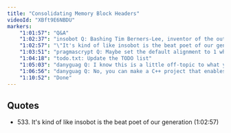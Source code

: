 ```yaml
---
title: "Consolidating Memory Block Headers"
videoId: "XBft9E6NBDU"
markers:
    "1:01:57": "Q&A"
    "1:02:37": "insobot Q: Bashing Tim Berners-Lee, inventor of the outer loop from 0 to freee everything?"
    "1:02:57": "\"It's kind of like insobot is the beat poet of our generation\" (!quote 533)"
    "1:03:51": "pragmascrypt Q: Maybe set the default alignment to 1 when in memory checking mode?"
    "1:04:18": "todo.txt: Update the TODO list"
    "1:05:03": "danyguag Q: I know this is a little off-topic to what you are currently doing on stream, but what role does a software driver play if any at all?"
    "1:06:56": "danyguag Q: No, you can make a C++ project that enables you to use resources that you can't use in user mode in the kernel"
    "1:10:52": "Done"
---
```


## Quotes

* 533\. It's kind of like insobot is the beat poet of our generation (1:02:57)
